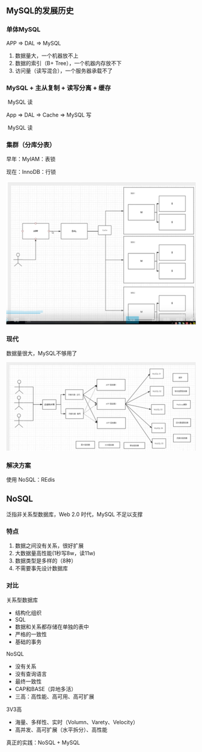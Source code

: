 ## MySQL的发展历史

### 单体MySQL

APP => DAL => MySQL

1. 数据量大，一个机器放不上
2. 数据的索引（B+ Tree），一个机器内存放不下
3. 访问量（读写混合），一个服务器承载不了

### MySQL + 主从复制 + 读写分离 + 缓存

​                                                     MySQL 读

App => DAL => Cache => MySQL 写

​                                                     MySQL 读

### 集群（分库分表）

早年：MyIAM：表锁

现在：InnoDB：行锁



![image-20210528001927126](images/image-20210528001927126.png)



### 现代

数据量很大，MySQL不够用了

![image-20210528002645923](images/image-20210528002645923.png)

### 解决方案

使用 NoSQL：REdis





## NoSQL

泛指非关系型数据库，Web 2.0 时代，MySQL 不足以支撑

### 特点

1. 数据之间没有关系，很好扩展
2. 大数据量高性能(1秒写8w，读11w)
3. 数据类型是多样的（8种）
4. 不需要事先设计数据库

### 对比

关系型数据库

* 结构化组织
* SQL
* 数据和关系都存储在单独的表中
* 严格的一致性
* 基础的事务

NoSQL

* 没有关系
* 没有查询语言
* 最终一致性
* CAP和BASE（异地多活）
* 三高：高性能、高可用、高可扩展



3V3高

* 海量、多样性、实时（Volumn、Varety、Velocity）
* 高并发、高可扩展（水平拆分）、高性能



真正的实践：NoSQL + MySQL